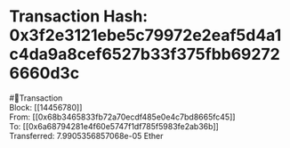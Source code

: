 
Transaction Hash: 0x3f2e3121ebe5c79972e2eaf5d4a1c4da9a8cef6527b33f375fbb692726660d3c
====================================================================================
  
#💸Transaction  
Block: [[14456780]]  
From: [[0x68b3465833fb72a70ecdf485e0e4c7bd8665fc45]]  
To: [[0x6a68794281e4f60e5747f1df785f5983fe2ab36b]]  
Transferred: 7.9905356857068e-05 Ether